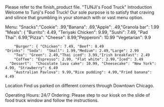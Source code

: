 Please refer to the finish_product file.
"TUNJI's Food Truck"
Introduction
Welcome to Tunji's Food Truck! Our sole purpose is to satisfy that craving and silince that grumbling in your stomach with or vast menu option.

Menu:
"Snacks":"Cookie": .99,"Banana": .69,"Apple": .49,"Granola bar": 1.99
    "Meals": {
        "Burrito": 4.49,
        "Teriyaki Chicken": 9.99,
        "Sushi": 7.49,
        "Pad Thai": 
        6.99,"Pizza": "Cheese": 8.99,"Pepperoni": 10.99 "Vegetarian": 9.9
        
        "Burger": { "Chicken": 7.49, "Beef": 8.49
    "Drinks": "Soda":  "Small": 1.99,"Medium": 2.49,"Large": 2.99
        "Tea": "Green": 2.49,"Thai iced": 3.99,"Irish breakfast": 2.49
        "Coffee": "Espresso": 2.99, "Flat white": 2.99,"Iced": 3.49
      "Dessert":  "Chocolate lava cake": 10.99, "Cheesecake": "New York": 4.99, "Strawberry": 6.49
        "Australian Pavlova": 9.99,"Rice pudding": 4.99,"Fried banana": 4.49
    


Location
Find us parked on different corners through Downtown Chicago.

Operating Hours: 24/7
Ordering: Please step to our kiosk on the slide of food truck window and follow the instructions.




